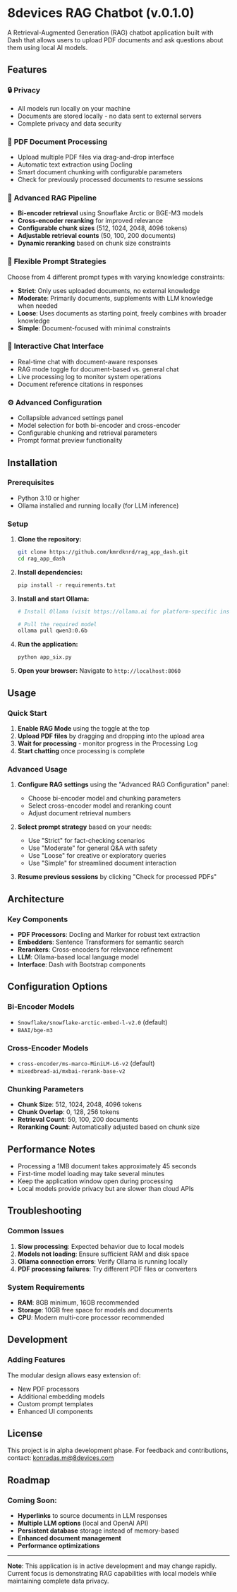 # 8devices RAG Chatbot (v.0.1.0)

A Retrieval-Augmented Generation (RAG) chatbot application built with Dash that allows users to upload PDF documents and ask questions about them using local AI models.

## Features

### 🔒 **Privacy**
- All models run locally on your machine
- Documents are stored locally - no data sent to external servers
- Complete privacy and data security

### 📄 **PDF Document Processing**
- Upload multiple PDF files via drag-and-drop interface
- Automatic text extraction using Docling
- Smart document chunking with configurable parameters
- Check for previously processed documents to resume sessions

### 🧠 **Advanced RAG Pipeline**
- **Bi-encoder retrieval** using Snowflake Arctic or BGE-M3 models
- **Cross-encoder reranking** for improved relevance
- **Configurable chunk sizes** (512, 1024, 2048, 4096 tokens)
- **Adjustable retrieval counts** (50, 100, 200 documents)
- **Dynamic reranking** based on chunk size constraints

### 🎯 **Flexible Prompt Strategies**
Choose from 4 different prompt types with varying knowledge constraints:
- **Strict**: Only uses uploaded documents, no external knowledge
- **Moderate**: Primarily documents, supplements with LLM knowledge when needed  
- **Loose**: Uses documents as starting point, freely combines with broader knowledge
- **Simple**: Document-focused with minimal constraints

### 💬 **Interactive Chat Interface**
- Real-time chat with document-aware responses
- RAG mode toggle for document-based vs. general chat
- Live processing log to monitor system operations
- Document reference citations in responses

### ⚙️ **Advanced Configuration**
- Collapsible advanced settings panel
- Model selection for both bi-encoder and cross-encoder
- Configurable chunking and retrieval parameters
- Prompt format preview functionality

## Installation

### Prerequisites
- Python 3.10 or higher
- Ollama installed and running locally (for LLM inference)

### Setup

1. **Clone the repository:**
   ```bash
   git clone https://github.com/kmrdknrd/rag_app_dash.git
   cd rag_app_dash
   ```

2. **Install dependencies:**
   ```bash
   pip install -r requirements.txt
   ```

3. **Install and start Ollama:**
   ```bash
   # Install Ollama (visit https://ollama.ai for platform-specific instructions)
   
   # Pull the required model
   ollama pull qwen3:0.6b
   ```

4. **Run the application:**
   ```bash
   python app_six.py
   ```

5. **Open your browser:**
   Navigate to `http://localhost:8060`

## Usage

### Quick Start
1. **Enable RAG Mode** using the toggle at the top
2. **Upload PDF files** by dragging and dropping into the upload area
3. **Wait for processing** - monitor progress in the Processing Log
4. **Start chatting** once processing is complete

### Advanced Usage
1. **Configure RAG settings** using the "Advanced RAG Configuration" panel:
   - Choose bi-encoder model and chunking parameters
   - Select cross-encoder model and reranking count
   - Adjust document retrieval numbers

2. **Select prompt strategy** based on your needs:
   - Use "Strict" for fact-checking scenarios
   - Use "Moderate" for general Q&A with safety
   - Use "Loose" for creative or exploratory queries
   - Use "Simple" for streamlined document interaction

3. **Resume previous sessions** by clicking "Check for processed PDFs"

## Architecture

### Key Components
- **PDF Processors**: Docling and Marker for robust text extraction
- **Embedders**: Sentence Transformers for semantic search
- **Rerankers**: Cross-encoders for relevance refinement  
- **LLM**: Ollama-based local language model
- **Interface**: Dash with Bootstrap components

## Configuration Options

### Bi-Encoder Models
- `Snowflake/snowflake-arctic-embed-l-v2.0` (default)
- `BAAI/bge-m3`

### Cross-Encoder Models  
- `cross-encoder/ms-marco-MiniLM-L6-v2` (default)
- `mixedbread-ai/mxbai-rerank-base-v2`

### Chunking Parameters
- **Chunk Size**: 512, 1024, 2048, 4096 tokens
- **Chunk Overlap**: 0, 128, 256 tokens
- **Retrieval Count**: 50, 100, 200 documents
- **Reranking Count**: Automatically adjusted based on chunk size

## Performance Notes

- Processing a 1MB document takes approximately 45 seconds
- First-time model loading may take several minutes
- Keep the application window open during processing
- Local models provide privacy but are slower than cloud APIs

## Troubleshooting

### Common Issues
1. **Slow processing**: Expected behavior due to local models
2. **Models not loading**: Ensure sufficient RAM and disk space
3. **Ollama connection errors**: Verify Ollama is running locally
4. **PDF processing failures**: Try different PDF files or converters

### System Requirements
- **RAM**: 8GB minimum, 16GB recommended
- **Storage**: 10GB free space for models and documents
- **CPU**: Modern multi-core processor recommended

## Development

### Adding Features
The modular design allows easy extension of:
- New PDF processors
- Additional embedding models
- Custom prompt templates
- Enhanced UI components

## License

This project is in alpha development phase. For feedback and contributions, contact: konradas.m@8devices.com

## Roadmap

### Coming Soon:
- **Hyperlinks** to source documents in LLM responses
- **Multiple LLM options** (local and OpenAI API)
- **Persistent database** storage instead of memory-based
- **Enhanced document management**
- **Performance optimizations**

---

**Note**: This application is in active development and may change rapidly. Current focus is demonstrating RAG capabilities with local models while maintaining complete data privacy.